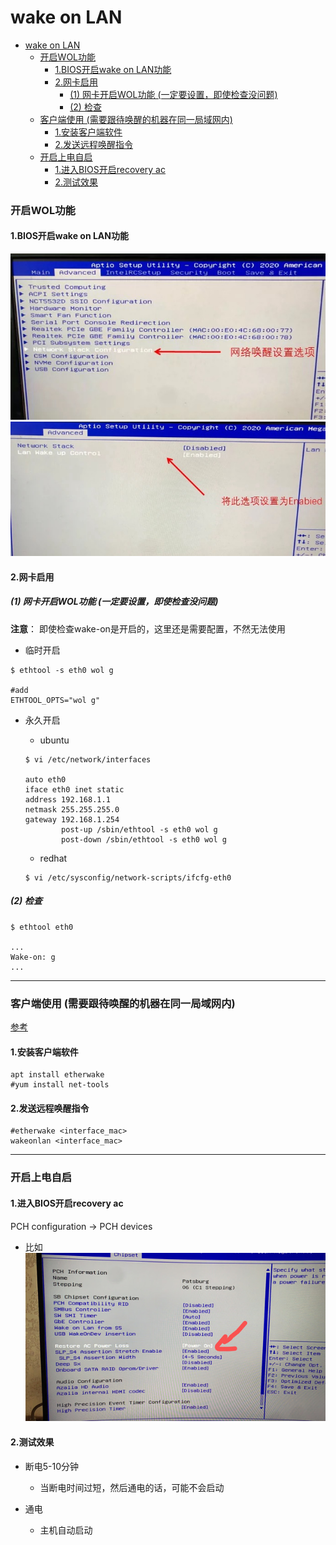 # wake on LAN

<!-- @import "[TOC]" {cmd="toc" depthFrom=1 depthTo=6 orderedList=false} -->

<!-- code_chunk_output -->

- [wake on LAN](#wake-on-lan)
    - [开启WOL功能](#开启wol功能)
      - [1.BIOS开启wake on LAN功能](#1bios开启wake-on-lan功能)
      - [2.网卡启用](#2网卡启用)
        - [(1) 网卡开启WOL功能 (一定要设置，即使检查没问题)](#1-网卡开启wol功能-一定要设置即使检查没问题)
        - [(2) 检查](#2-检查)
    - [客户端使用 (需要跟待唤醒的机器在同一局域网内)](#客户端使用-需要跟待唤醒的机器在同一局域网内)
      - [1.安装客户端软件](#1安装客户端软件)
      - [2.发送远程唤醒指令](#2发送远程唤醒指令)
    - [开启上电自启](#开启上电自启)
      - [1.进入BIOS开启recovery ac](#1进入bios开启recovery-ac)
      - [2.测试效果](#2测试效果)

<!-- /code_chunk_output -->

### 开启WOL功能

#### 1.BIOS开启wake on LAN功能
![](./imgs/wol_01.png)
![](./imgs/wol_02.png)

#### 2.网卡启用

##### (1) 网卡开启WOL功能 (一定要设置，即使检查没问题)

**注意**： 即使检查wake-on是开启的，这里还是需要配置，不然无法使用

* 临时开启
```shell
$ ethtool -s eth0 wol g

#add
ETHTOOL_OPTS="wol g"
```

* 永久开启

  * ubuntu
  ```shell
  $ vi /etc/network/interfaces

  auto eth0
  iface eth0 inet static
  address 192.168.1.1
  netmask 255.255.255.0
  gateway 192.168.1.254
          post-up /sbin/ethtool -s eth0 wol g
          post-down /sbin/ethtool -s eth0 wol g
  ```

  * redhat
  ```shell
  $ vi /etc/sysconfig/network-scripts/ifcfg-eth0
  ```

##### (2) 检查

```shell
$ ethtool eth0

...
Wake-on: g
...
```

***

### 客户端使用 (需要跟待唤醒的机器在同一局域网内)

[参考](https://www.cyberciti.biz/tips/linux-send-wake-on-lan-wol-magic-packets.html)

#### 1.安装客户端软件

```shell
apt install etherwake
#yum install net-tools
```

#### 2.发送远程唤醒指令
```shell
#etherwake <interface_mac>
wakeonlan <interface_mac>
```

***

### 开启上电自启

#### 1.进入BIOS开启recovery ac

PCH configuration -> PCH devices
* 比如
![](./imgs/wol_03.png)

#### 2.测试效果

* 断电5-10分钟
  * 当断电时间过短，然后通电的话，可能不会启动

* 通电
  * 主机自动启动
